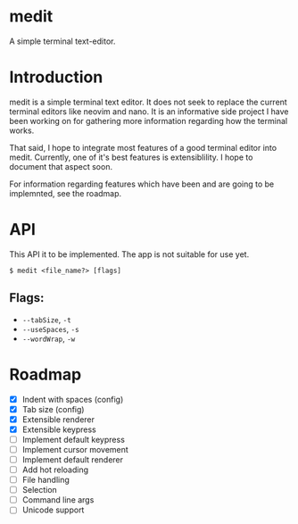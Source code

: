 # medit

A simple terminal text-editor.

# Introduction

medit is a simple terminal text editor. It does not seek to replace the current terminal editors like neovim and nano. It is an informative side project I have been working on for gathering more information regarding how the terminal works.

That said, I hope to integrate most features of a good terminal editor into medit. Currently, one of it's best features is extensiblility. I hope to document that aspect soon.

For information regarding features which have been and are going to be implemnted, see the roadmap.

# API

This API it to be implemented. The app is not suitable for use yet.

```
$ medit <file_name?> [flags]
```

## Flags:

- `--tabSize`, `-t`
- `--useSpaces`, `-s`
- `--wordWrap`, `-w`

# Roadmap

- [x] Indent with spaces (config)
- [x] Tab size (config)
- [x] Extensible renderer
- [x] Extensible keypress
- [ ] Implement default keypress
- [ ] Implement cursor movement
- [ ] Implement default renderer
- [ ] Add hot reloading
- [ ] File handling
- [ ] Selection
- [ ] Command line args
- [ ] Unicode support
